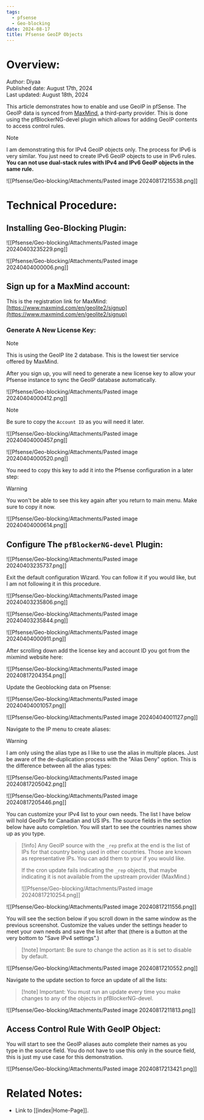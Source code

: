 ```yaml
---
tags:
  - pfsense
  - Geo-blocking
date: 2024-08-17
title: Pfsense GeoIP Objects
---
```


# Overview:

Author: Diyaa<br>
Published date: August 17th, 2024<br>
Last updated: August 18th, 2024<br>

This article demonstrates how to enable and use GeoIP in pfSense. The GeoIP data is synced from [MaxMind](https://www.maxmind.com/en/solutions/ip-geolocation-databases-api-services), a third-party provider. This is done using the pfBlockerNG-devel plugin which allows for adding GeoIP contents to access control rules. 

> [!note]
> I am demonstrating this for IPv4 GeoIP objects only. The process for IPv6 is very similar. You just need to create IPv6 GeoIP objects to use in IPv6 rules. **You can not use dual-stack rules with IPv4 and IPv6 GeoIP objects in the same rule.**

![[Pfsense/Geo-blocking/Attachments/Pasted image 20240817215538.png]]

# Technical Procedure:

## Installing Geo-Blocking Plugin: 

![[Pfsense/Geo-blocking/Attachments/Pasted image 20240403235229.png]]

![[Pfsense/Geo-blocking/Attachments/Pasted image 20240404000006.png]]

## Sign up for a MaxMind account:

This is the registration link for MaxMind: [https://www.maxmind.com/en/geolite2/signup](https://www.maxmind.com/en/geolite2/signup)

### Generate A New License Key:

> [!note]
> This is using the GeoIP lite 2 database. This is the lowest tier service offered by MaxMind.

After you sign up, you will need to generate a new license key to allow your Pfsense instance to sync the GeoIP database automatically.

![[Pfsense/Geo-blocking/Attachments/Pasted image 20240404000412.png]]

> [!note]
> Be sure to copy the `Account ID` as you will need it later.

![[Pfsense/Geo-blocking/Attachments/Pasted image 20240404000457.png]]

![[Pfsense/Geo-blocking/Attachments/Pasted image 20240404000520.png]]

You need to copy this key to add it into the Pfsense configuration in a later step:

> [!warning]
> You won't be able to see this key again after you return to main menu. Make sure to copy it now.

![[Pfsense/Geo-blocking/Attachments/Pasted image 20240404000614.png]]

## Configure The `pfBlockerNG-devel` Plugin:

![[Pfsense/Geo-blocking/Attachments/Pasted image 20240403235737.png]]

Exit the default configuration Wizard. You can follow it if you would like, but I am not following it in this procedure.

![[Pfsense/Geo-blocking/Attachments/Pasted image 20240403235806.png]]

![[Pfsense/Geo-blocking/Attachments/Pasted image 20240403235844.png]]

![[Pfsense/Geo-blocking/Attachments/Pasted image 20240404000911.png]]

After scrolling down add the license key and account ID you got from the mixmind website here:

![[Pfsense/Geo-blocking/Attachments/Pasted image 20240817204354.png]]

Update the Geoblocking data on Pfsense:

![[Pfsense/Geo-blocking/Attachments/Pasted image 20240404001057.png]]

![[Pfsense/Geo-blocking/Attachments/Pasted image 20240404001127.png]]

Navigate to the IP menu to create aliases:

> [!warning]
> I am only using the alias type as I like to use the alias in multiple places. Just be aware of the de-duplication process with the "Alias Deny" option.
> This is the difference between all the alias types:
> 
> ![[Pfsense/Geo-blocking/Attachments/Pasted image 20240817205042.png]]

![[Pfsense/Geo-blocking/Attachments/Pasted image 20240817205446.png]]

You can customize your IPv4 list to your own needs. The list I have below will hold GeoIPs for Canadian and US IPs. The source fields in the section below have auto completion. You will start to see the countries names show up as you type.

> [!info]
> Any GeoIP source with the `_rep` prefix at the end is the list of IPs for that country being used in other countries. Those are known as representative IPs. You can add them to your if you would like.
> 
> If the cron update fails indicating the `_rep` objects, that maybe indicating it is not available from the upstream provider (MaxMind.)
> 
> ![[Pfsense/Geo-blocking/Attachments/Pasted image 20240817210254.png]]

![[Pfsense/Geo-blocking/Attachments/Pasted image 20240817211556.png]]

You will see the section below if you scroll down in the same window as the previous screenshot. Customize the values under the settings header to meet your own needs and save the list after that (there is a button at the very bottom to "Save IPv4 settings".)

> [!note] Important:
> Be sure to change the action as it is set to disable by default.

![[Pfsense/Geo-blocking/Attachments/Pasted image 20240817210552.png]]

Navigate to the update section to force an update of all the lists:

> [!note] Important:
> You must run an update every time you make changes to any of the objects in pfBlockerNG-devel.

![[Pfsense/Geo-blocking/Attachments/Pasted image 20240817211813.png]]

## Access Control Rule With GeoIP Object:

You will start to see the GeoIP aliases auto complete their names as you type in the source field. You do not have to use this only in the source field, this is just my use case for this demonstration.

![[Pfsense/Geo-blocking/Attachments/Pasted image 20240817213421.png]]

# Related Notes:

- Link to [[index|Home-Page]].